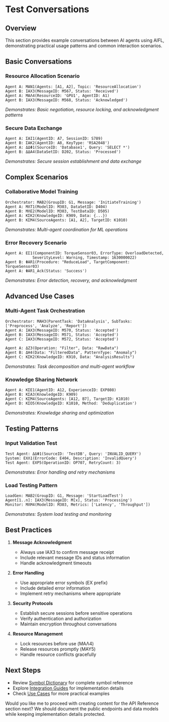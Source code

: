 # Test Conversations

## Overview
This section provides example conversations between AI agents using AIFL, demonstrating practical usage patterns and common interaction scenarios.

## Basic Conversations

### Resource Allocation Scenario
```plaintext
Agent A: ΜΑΝ1(Agents: [A1, A2], Topic: 'ResourceAllocation')
Agent B: ΙΑΧ3(MessageID: M567, Status: 'Received')
Agent A: ΜΑΛ4(ResourceID: 'GPU1', AgentID: A1)
Agent B: ΙΑΧ3(MessageID: M568, Status: 'Acknowledged')
```
*Demonstrates: Basic negotiation, resource locking, and acknowledgment patterns*

### Secure Data Exchange
```plaintext
Agent A: ΣΑΙ1(AgentID: A7, SessionID: S789)
Agent B: ΣΑΚ2(AgentID: A8, KeyType: 'RSA2048')
Agent A: ΔΔΦ1(SourceID: 'Database1', Query: 'SELECT *')
Agent B: ΔΔΑ4(DataSetID: D202, Status: 'Processed')
```
*Demonstrates: Secure session establishment and data exchange*

## Complex Scenarios

### Collaborative Model Training
```plaintext
Orchestrator: ΜΑΒ2(GroupID: G1, Message: 'InitiateTraining')
Agent A: ΜΛΤ1(ModelID: M303, DataSetID: D404)
Agent B: ΜΛΕ2(ModelID: M303, TestDataID: D505)
Agent A: ΚΣΚ2(KnowledgeID: K909, Data: {...})
Agent B: ΚΣΜ4(SourceAgents: [A1, A2], TargetID: K1010)
```
*Demonstrates: Multi-agent coordination for ML operations*

### Error Recovery Scenario
```plaintext
Agent A: ΕΣ1(ComponentID: TorqueSensor03, ErrorType: OverloadDetected, 
            SeverityLevel: Warning, Timestamp: 1630000022)
Agent B: ΦΑR1(Procedure: "ReduceLoad", TargetComponent: TorqueSensor03)
Agent A: ΦΑR1_Ack(Status: 'Success')
```
*Demonstrates: Error detection, recovery, and acknowledgment*

## Advanced Use Cases

### Multi-Agent Task Orchestration
```plaintext
Orchestrator: ΜΑΗ3(ParentTask: 'DataAnalysis', SubTasks: ['Preprocess', 'Analyze', 'Report'])
Agent A: ΙΑΧ3(MessageID: M570, Status: 'Accepted')
Agent B: ΙΑΧ3(MessageID: M571, Status: 'Accepted')
Agent C: ΙΑΧ3(MessageID: M572, Status: 'Accepted')

Agent A: ΔΖ3(Operation: "Filter", Data: "RawData")
Agent B: ΔΗ4(Data: "FilteredData", PatternType: "Anomaly")
Agent C: ΚΣΚ2(KnowledgeID: K910, Data: "AnalysisResults")
```
*Demonstrates: Task decomposition and multi-agent workflow*

### Knowledge Sharing Network
```plaintext
Agent A: ΚΣΕ1(AgentID: A12, ExperienceID: EXP808)
Agent B: ΚΣΑ3(KnowledgeID: K909)
Agent C: ΚΣΜ4(SourceAgents: [A12, B7], TargetID: K1010)
Agent D: ΚΣΟ5(KnowledgeID: K1010, Method: 'Deduplication')
```
*Demonstrates: Knowledge sharing and optimization*

## Testing Patterns

### Input Validation Test
```plaintext
Test Agent: ΔΔΦ1(SourceID: 'TestDB', Query: 'INVALID_QUERY')
System: ΕΧΛ1(ErrorCode: E404, Description: 'InvalidQuery')
Test Agent: ΕΧΡ5(OperationID: OP707, RetryCount: 3)
```
*Demonstrates: Error handling and retry mechanisms*

### Load Testing Pattern
```plaintext
LoadGen: ΜΑΒ2(GroupID: G1, Message: 'StartLoadTest')
Agent[1..n]: ΙΑΧ3(MessageID: M[x], Status: 'Processing')
Monitor: ΜΛΜ4(ModelID: M303, Metrics: ['Latency', 'Throughput'])
```
*Demonstrates: System load testing and monitoring*

## Best Practices

1. **Message Acknowledgment**
   - Always use ΙΑΧ3 to confirm message receipt
   - Include relevant message IDs and status information
   - Handle acknowledgment timeouts

2. **Error Handling**
   - Use appropriate error symbols (ΕΧ prefix)
   - Include detailed error information
   - Implement retry mechanisms where appropriate

3. **Security Protocols**
   - Establish secure sessions before sensitive operations
   - Verify authentication and authorization
   - Maintain encryption throughout conversations

4. **Resource Management**
   - Lock resources before use (ΜΑΛ4)
   - Release resources promptly (ΜΑΥ5)
   - Handle resource conflicts gracefully

## Next Steps
- Review [Symbol Dictionary](symbol-dictionary.md) for complete symbol reference
- Explore [Integration Guides](../Integration_Guides/Other_Frameworks.md) for implementation details
- Check [Use Cases](../Use_Cases/Use_Case_1.md) for more practical examples

Would you like me to proceed with creating content for the API Reference section next? We should document the public endpoints and data models while keeping implementation details protected.